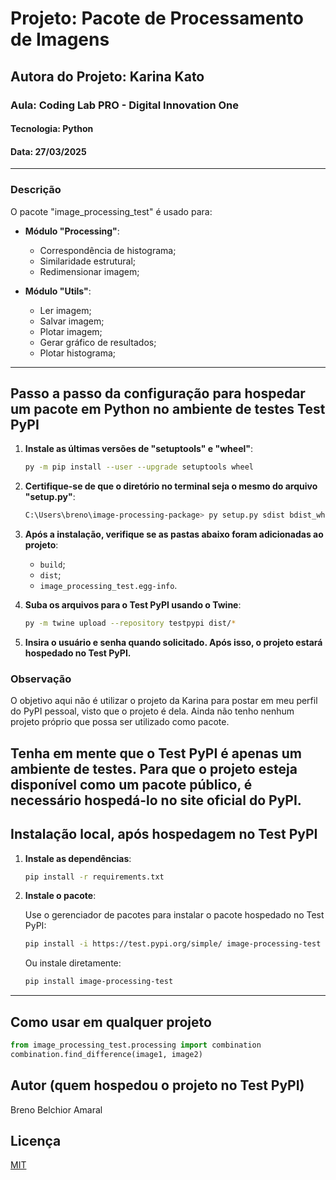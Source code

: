 # Projeto: Pacote de Processamento de Imagens
## Autora do Projeto: Karina Kato
### Aula: Coding Lab PRO - Digital Innovation One
#### Tecnologia: Python
#### Data: 27/03/2025
-----------------------------------------
### Descrição
O pacote "image_processing_test" é usado para:

- **Módulo "Processing"**:
  - Correspondência de histograma;
  - Similaridade estrutural;
  - Redimensionar imagem;

- **Módulo "Utils"**:
  - Ler imagem;
  - Salvar imagem;
  - Plotar imagem;
  - Gerar gráfico de resultados;
  - Plotar histograma;
---------------------------------------------
## Passo a passo da configuração para hospedar um pacote em Python no ambiente de testes Test PyPI

1. **Instale as últimas versões de "setuptools" e "wheel"**:

   ```bash
   py -m pip install --user --upgrade setuptools wheel
   ```

2. **Certifique-se de que o diretório no terminal seja o mesmo do arquivo "setup.py"**:

   ```bash
   C:\Users\breno\image-processing-package> py setup.py sdist bdist_wheel
   ```

3. **Após a instalação, verifique se as pastas abaixo foram adicionadas ao projeto**:
   - `build`;
   - `dist`;
   - `image_processing_test.egg-info`.

4. **Suba os arquivos para o Test PyPI usando o Twine**:

   ```bash
   py -m twine upload --repository testpypi dist/*
   ```

5. **Insira o usuário e senha quando solicitado. Após isso, o projeto estará hospedado no Test PyPI.**

### Observação
O objetivo aqui não é utilizar o projeto da Karina para postar em meu perfil do PyPI pessoal, visto que o projeto é dela. Ainda não tenho nenhum projeto próprio que possa ser utilizado como pacote.

Tenha em mente que o Test PyPI é apenas um ambiente de testes. Para que o projeto esteja disponível como um pacote público, é necessário hospedá-lo no site oficial do PyPI.
----------------------------------------------------
## Instalação local, após hospedagem no Test PyPI

1. **Instale as dependências**:

   ```bash
   pip install -r requirements.txt
   ```

2. **Instale o pacote**:

   Use o gerenciador de pacotes para instalar o pacote hospedado no Test PyPI:

   ```bash
   pip install -i https://test.pypi.org/simple/ image-processing-test
   ```

   Ou instale diretamente:

   ```bash
   pip install image-processing-test
   ```
-------------------------------------------------
## Como usar em qualquer projeto

```python
from image_processing_test.processing import combination
combination.find_difference(image1, image2)
```

## Autor (quem hospedou o projeto no Test PyPI)
Breno Belchior Amaral

## Licença
[MIT](https://choosealicense.com/licenses/mit/)
